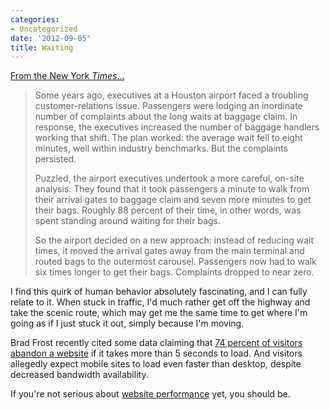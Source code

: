 ```yaml
---
categories:
- Uncategorized
date: '2012-09-05'
title: Waiting
---
```


<a href="http://www.nytimes.com/2012/08/19/opinion/sunday/why-waiting-in-line-is-torture.html">From the New York <em>Times</em>...</a>

<blockquote>Some years ago, executives at a Houston airport faced a troubling customer-relations issue. Passengers were lodging an inordinate number of complaints about the long waits at baggage claim. In response, the executives increased the number of baggage handlers working that shift. The plan worked: the average wait fell to eight minutes, well within industry benchmarks. But the complaints persisted.

Puzzled, the airport executives undertook a more careful, on-site analysis. They found that it took passengers a minute to walk from their arrival gates to baggage claim and seven more minutes to get their bags. Roughly 88 percent of their time, in other words, was spent standing around waiting for their bags.

So the airport decided on a new approach: instead of reducing wait times, it moved the arrival gates away from the main terminal and routed bags to the outermost carousel. Passengers now had to walk six times longer to get their bags. Complaints dropped to near zero.</blockquote>

I find this quirk of human behavior absolutely fascinating, and I can fully relate to it. When stuck in traffic, I'd much rather get off the highway and take the scenic route, which may get me the same time to get where I'm going as if I just stuck it out, simply because I'm moving.

Brad Frost recently cited some data claiming that <a href="http://bradfrostweb.com/blog/mobile/beyond-media-queries-anatomy-of-an-adaptive-web-design/">74 percent of visitors abandon a website</a> if it takes more than 5 seconds to load. And visitors allegedly expect mobile sites to load even faster than desktop, despite decreased bandwidth availability.

If you're not serious about <a href="https://gomakethings.com/how-to-trick-out-the-performance-of-your-wordpress-site/">website performance</a> yet, you should be.